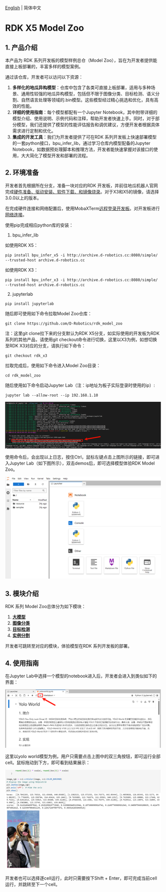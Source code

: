 [English](./README.md) | 简体中文

RDK X5 Model Zoo
=======

## 1. 产品介绍

本产品为 RDK 系列开发板的模型样例总仓（Model Zoo），旨在为开发者提供能直接上板部署的，丰富多样的模型案例。

通过该仓库，开发者可以访问以下资源：
1. **多样化的地瓜异构模型**：仓库中包含了各类可直接上板部署，适用与多种场景、通用性较强的地瓜异构模型，包括但不限于图像分类、目标检测、语义分割、自然语言处理等领域的.bin模型。这些模型经过精心挑选和优化，具有高效的性能。
2. **详细的使用指南**：每个模型都配有一个Jupyter Notebook，其中附带详细的模型介绍、使用说明、示例代码和注释，帮助开发者快速上手。同时，对于部分模型，我们还提供了模型的性能评估报告和调优建议，方便开发者根据具体需求进行定制和优化。
3. **集成的开发工具**：我们为开发者提供了可在RDK 系列开发板上快速部署模型的一套python接口，bpu_infer_lib，通过学习仓库内模型配备的Jupyter Notebook，如数据预处理脚本和推理方法，开发者能快速掌握对该接口的使用，大大简化了模型开发和部署的流程。

## 2. 环境准备

开发者首先根据所在分支，准备一块对应的RDK 开发板，并前往地瓜机器人官网完成[硬件准备、驱动安装、软件下载、和镜像烧录](https://developer.d-robotics.cc/rdk_doc/Quick_start/install_os)。对于X3和X5的镜像，请选择3.0.0以上的版本。

在完成硬件连接和网络配置后，使用MobaXTerm[远程登录开发板](https://developer.d-robotics.cc/rdk_doc/Quick_start/remote_login)。对开发板进行[网络连接](https://developer.d-robotics.cc/rdk_doc/System_configuration/network_blueteeth)。

使用pip完成相应python库的安装：

1. bpu_infer_lib

如使用RDK X5：
```
pip install bpu_infer_x5 -i http://archive.d-robotics.cc:8080/simple/ --trusted-host archive.d-robotics.cc
```

如使用RDK X3：
```
pip install bpu_infer_x3 -i http://archive.d-robotics.cc:8080/simple/ --trusted-host archive.d-robotics.cc
```

2. jupyterlab
```
pip install jupyterlab
```

随后即可使用如下命令拉取Model Zoo仓库：
```
git clone https://github.com/D-Robotics/rdk_model_zoo
```

注：这里git clone拉下来的分支默认为RDK X5分支，如实际使用的开发板为RDK系列的其他产品，请使用git checkout命令进行切换，这里以X3为例，如想切换至RDK X3对应的分支，请执行如下命令：

```
git checkout rdk_x3
```

拉取完成后，使用如下命令进入Model Zoo目录：
```
cd rdk_model_zoo
```

随后使用如下命令启动Jupyter Lab（注：ip地址为板子实际登录时使用的ip）:
```
jupyter lab --allow-root --ip 192.168.1.10
```
![](resource/imgs/jupyter_start.png)

使用命令后，会出现以上日志，按住Ctrl，鼠标左键点击上图所示的链接，即可进入Jupyter Lab（如下图所示），双击demos后，即可选择模型体验RDK Model Zoo。

![](resource/imgs/into_jupyter.png)

## 3. 模块介绍

RDK 系列 Model Zoo总体分为如下模块：

1. **[大模型](https://github.com/D-Robotics/rdk_model_zoo/tree/main/demos/llm)**
2. **[图像分类](https://github.com/D-Robotics/rdk_model_zoo/tree/main/demos/classification)**
3. **[目标检测](https://github.com/D-Robotics/rdk_model_zoo/tree/main/demos/detect)**
4. **[实例分割](https://github.com/D-Robotics/rdk_model_zoo/tree/main/demos/Instance_Segmentation)**

开发者可跳转至对应的模块，体验模型在RDK 系列开发板的部署。

## 4. 使用指南

在Jupyter Lab中选择一个模型的notebook进入后，开发者会进入到类似如下的界面：

![](resource/imgs/basic_usage.png)

这里以yolo world模型为例，用户只需要点击上图中的双三角按钮，即可运行全部cell。鼠标拖动到下方，即可看到结果展示：

![](resource/imgs/basic_usage_res.png)

开发者也可以选择逐cell运行，此时只需要按下Shift + Enter，即可完成当前cell运行，并跳转至下一个cell。